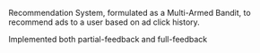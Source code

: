 Recommendation System, formulated as a Multi-Armed Bandit, to recommend ads to a user based on ad click history.


Implemented both partial-feedback and full-feedback
